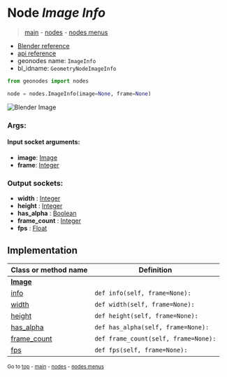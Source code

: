 # Node *Image Info*

> [main](../index.md) - [nodes](nodes.md) - [nodes menus](nodes_menus.md)

- [Blender reference](https://docs.blender.org/manual/en/latest/modeling/geometry_nodes/m.html)
- [api reference](https://docs.blender.org/api/current/bpy.types.GeometryNodeImageInfo.html)
- geonodes name: `ImageInfo`
- bl_idname: `GeometryNodeImageInfo`

```python
from geonodes import nodes

node = nodes.ImageInfo(image=None, frame=None)
```

![Blender Image](https://docs.blender.org/manual/en/latest/_images/node-types_GeometryNodeImageInfo.webp)

### Args:

#### Input socket arguments:

- **image**: [Image](Image.md)
- **frame**: [Integer](Integer.md)

### Output sockets:

- **width** : [Integer](Integer.md)
- **height** : [Integer](Integer.md)
- **has_alpha** : [Boolean](Boolean.md)
- **frame_count** : [Integer](Integer.md)
- **fps** : [Float](Float.md)

## Implementation

| Class or method name | Definition |
|----------------------|------------|
| **[Image](Image.md)** |
| [info](Image.md#info) | `def info(self, frame=None):` |
| [width](Image.md#width) | `def width(self, frame=None):` |
| [height](Image.md#height) | `def height(self, frame=None):` |
| [has_alpha](Image.md#has_alpha) | `def has_alpha(self, frame=None):` |
| [frame_count](Image.md#frame_count) | `def frame_count(self, frame=None):` |
| [fps](Image.md#fps) | `def fps(self, frame=None):` |

<sub>Go to [top](#node-Image-Info) - [main](../index.md) - [nodes](nodes.md) - [nodes menus](nodes_menus.md)</sub>

